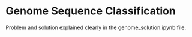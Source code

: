 # Genome Sequence Classification

Problem and solution explained clearly in the genome_solution.ipynb file. 
